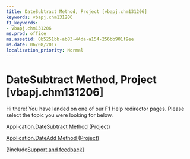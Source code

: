 ```yaml
---
title: DateSubtract Method, Project [vbapj.chm131206]
keywords: vbapj.chm131206
f1_keywords:
- vbapj.chm131206
ms.prod: office
ms.assetid: 0b5251bb-ab83-44da-a154-256bb901f9ee
ms.date: 06/08/2017
localization_priority: Normal
---
```



# DateSubtract Method, Project [vbapj.chm131206]

Hi there! You have landed on one of our F1 Help redirector pages. Please select the topic you were looking for below.

[Application.DateSubtract Method (Project)](https://msdn.microsoft.com/library/1eb05a59-271d-31d0-8945-23bc3c9600e0%28Office.15%29.aspx)

[Application.DateAdd Method (Project)](https://msdn.microsoft.com/library/df0da054-495c-c224-ebc8-b47acb78e2af%28Office.15%29.aspx)

[!include[Support and feedback](~/includes/feedback-boilerplate.md)]
